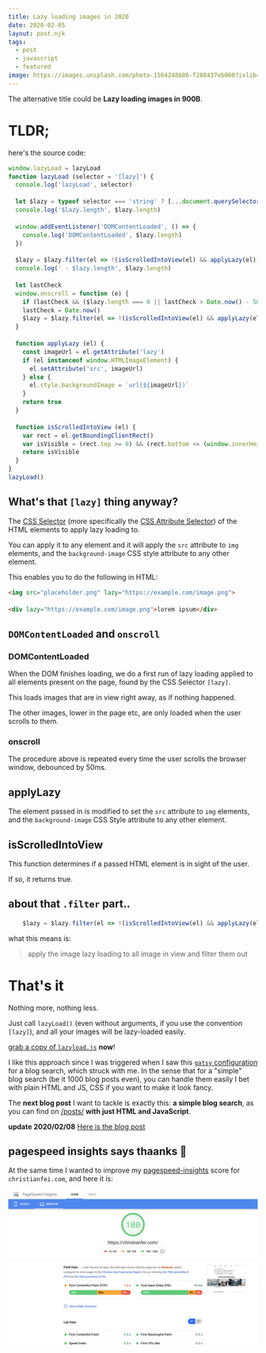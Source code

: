 ```yaml
---
title: Lazy loading images in 2020
date: 2020-02-05
layout: post.njk
tags:
  - post
  - javascript
  - featured
image: https://images.unsplash.com/photo-1564248686-f288437eb060?ixlib=rb-1.2.1&ixid=eyJhcHBfaWQiOjEyMDd9&auto=format&fit=crop&w=250&q=40
---
```


The alternative title could be **Lazy loading images in 900B**.

# TLDR;

here's the source code:

```js
window.lazyLoad = lazyLoad
function lazyLoad (selector = '[lazy]') {
  console.log('lazyLoad', selector)

  let $lazy = typeof selector === 'string' ? [...document.querySelectorAll(selector)] : [...selector]
  console.log('$lazy.length', $lazy.length)

  window.addEventListener('DOMContentLoaded', () => {
    console.log('DOMContentLoaded', $lazy.length)
  })

  $lazy = $lazy.filter(el => !(isScrolledIntoView(el) && applyLazy(el)))
  console.log(' - $lazy.length', $lazy.length)

  let lastCheck
  window.onscroll = function (e) {
    if (lastCheck && ($lazy.length === 0 || lastCheck > Date.now() - 50)) return
    lastCheck = Date.now()
    $lazy = $lazy.filter(el => !(isScrolledIntoView(el) && applyLazy(el)))
  }

  function applyLazy (el) {
    const imageUrl = el.getAttribute('lazy')
    if (el instanceof window.HTMLImageElement) {
      el.setAttribute('src', imageUrl)
    } else {
      el.style.backgroundImage = `url(${imageUrl})`
    }
    return true
  }

  function isScrolledIntoView (el) {
    var rect = el.getBoundingClientRect()
    var isVisible = (rect.top >= 0) && (rect.bottom <= (window.innerHeight + rect.height))
    return isVisible
  }
}
lazyLoad()
```

## What's that `[lazy]` thing anyway?

The [CSS Selector](https://developer.mozilla.org/en-US/docs/Learn/CSS/Building_blocks/Selectors) (more specifically the [CSS Attribute Selector](https://developer.mozilla.org/en-US/docs/Web/CSS/Attribute_selectors)) of the HTML elements to apply lazy loading to.

You can apply it to any element and it will apply the `src` attribute to `img` elements, and the `background-image` CSS style attribute to any other element.


This enables you to do the following in HTML:

```html
<img src="placeholder.png" lazy="https://example.com/image.png">

<div lazy="https://example.com/image.png">lorem ipsum</div>
```

## `DOMContentLoaded` and `onscroll`

### DOMContentLoaded
When the DOM finishes loading, we do a first run of lazy loading applied to all elements present on the page, found by the CSS Selector `[lazy]`.

This loads images that are in view right away, as if nothing happened.

The other images, lower in the page etc, are only loaded when the user scrolls to them.

### onscroll

The procedure above is repeated every time the user scrolls the browser window, debounced by 50ms.

## applyLazy

The element passed in is modified to set the `src` attribute to `img` elements, and the `background-image` CSS Style attribute to any other element.

## isScrolledIntoView

This function determines if a passed HTML element is in sight of the user.

If so, it returns true.

## about that `.filter` part..

```js
    $lazy = $lazy.filter(el => !(isScrolledIntoView(el) && applyLazy(el)))
```

what this means is:

> apply the image lazy loading to all image in view and filter them out


# That's it

Nothing more, nothing less.

Just call `lazyLoad()` (even without arguments, if you use the convention `[lazy]`), and all your images will be lazy-loaded easily.

[grab a copy of `lazyload.js`](https://github.com/christian-fei/christian-fei.github.io/blob/master/lazyLoad.js) **now**!

I like this approach since I was triggered when I saw this [`gatsy` configuration](https://twitter.com/kentcdodds/status/1225095035936362497) for a blog search, which struck with me. In the sense that for a "simple" blog search (be it 1000 blog posts even), you can handle them easily I bet with plain HTML and JS, CSS if you want to make it look fancy.

The **next blog post** I want to tackle is exactly this: **a simple blog search**, as you can find on [/posts/](https://christianfei.com/posts/) **with just HTML and JavaScript**.

**update 2020/02/08** [Here is the blog post](/posts/2020-02-08-Simplest-Vanilla-JavaScript-static-site-blog-search-for-Jekyll,-Hugo,-11.ty-eleventy/)

## pagespeed insights says thaanks 💯

At the same time I wanted to improve my [pagespeed-insights](https://developers.google.com/speed/pagespeed/insights/?url=https%3A%2F%2Fchristianfei.com%2F&tab=desktop) score for `christianfei.com`, and here it is:

<img loading="lazy" src="/assets/images/posts/pagespeed-insights.png" alt="pagespeed-insights christianfei.com">